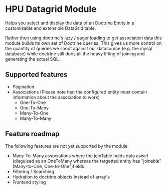 # HPU Datagrid Module
Helps you select and display the data of an Doctrine Entity in a customizable and extensible DataGrid table.

Rather then using doctrine's lazy / eager loading to get association data this module builds its own set of Doctrine queries.
This gives us more control on the quantity of queries we shoot against our datasource (e.g. the mysql database) while doctrine still does all the heavy lifting of joining and generating the actual SQL.


## Supported features
- Pagination
- Associations (Please note that the configured entity must contain information about the association to work)
    - One-To-One
    - One-To-Many
    - Many-To-One
    - Many-To-Many

## Feature roadmap
The following features are not yet supported by the module:

- Many-To-Many associations where the joinTable holds data aswel (disguised as an OneToMany whereas the targetted entity has "joinable" (Many-to-One, One-to-One")fields
- Filtering / Searching
- Hydration to doctrine objects instead of array's
- Frontend styling